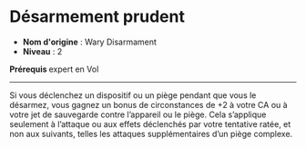 # Désarmement prudent

 * **Nom d'origine** : Wary Disarmament
 * **Niveau** : 2


<p><strong>Prérequis </strong> expert en Vol</p>
<hr>
<p>Si vous déclenchez un dispositif ou un piège pendant que vous le désarmez, vous gagnez un bonus de circonstances de +2 à votre CA ou à votre jet de sauvegarde contre l’appareil ou le piège. Cela s’applique seulement à l’attaque ou aux effets déclenchés par votre tentative ratée, et non aux suivants, telles les attaques supplémentaires d’un piège complexe.</p>